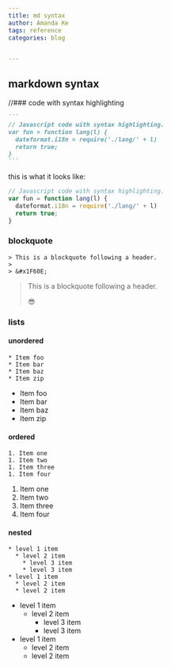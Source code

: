 ```yaml
---
title: md syntax
author: Amanda Ke
tags: reference
categories: blog


---
```

## markdown syntax

//### code with syntax highlighting

````markdown
```
// Javascript code with syntax highlighting.
var fun = function lang(l) {
  dateformat.i18n = require('./lang/' + l)
  return true;
}
```
````

this is what it looks like:


```js
// Javascript code with syntax highlighting.
var fun = function lang(l) {
  dateformat.i18n = require('./lang/' + l)
  return true;
}
```

### blockquote

```
> This is a blockquote following a header.
>
> &#x1F60E;
```

> This is a blockquote following a header.
>
> &#x1F60E;

### lists

#### unordered

```
* Item foo
* Item bar
* Item baz
* Item zip
```

* Item foo
* Item bar
* Item baz
* Item zip

#### ordered

```
1. Item one
1. Item two
1. Item three
1. Item four
```

1. Item one
1. Item two
1. Item three
1. Item four

#### nested

```
* level 1 item
  * level 2 item
    * level 3 item
    * level 3 item
* level 1 item
  * level 2 item
  * level 2 item
```

* level 1 item
  * level 2 item
    * level 3 item
    * level 3 item
* level 1 item
  * level 2 item
  * level 2 item
